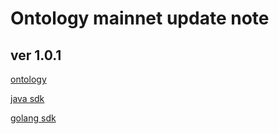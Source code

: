 # Ontology mainnet update note

## ver 1.0.1

[ontology](https://github.com/ontio/ontology/releases/tag/v1.0.1)

[java sdk](https://github.com/ontio/ontology-java-sdk/releases/tag/v1.0.1)

[golang sdk](https://github.com/ontio/ontology-go-sdk/releases/tag/v1.0.1)

